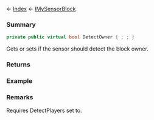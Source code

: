 ← [Index](Api-Index) ← [IMySensorBlock](Sandbox.ModAPI.Ingame.IMySensorBlock)

### Summary

```csharp
private public virtual bool DetectOwner { ; ; }
```

Gets or sets if the sensor should detect the block owner.

### Returns

### Example

### Remarks

Requires DetectPlayers set to.

